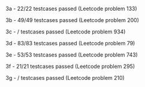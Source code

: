 3a - 22/22 testcases passed (Leetcode problem 133)

3b - 49/49 testcases passed (Leetcode problem 200)

3c - / testcases passed (Leetcode problem 934)

3d - 83/83 testcases passed (Leetcode problem 79)

3e - 53/53 testcases passed (Leetcode problem 743)

3f - 21/21 testcases passed (Leetcode problem 295)

3g - / testcases passed (Leetcode problem 210)

